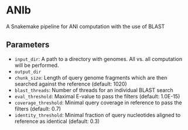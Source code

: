 # ANIb

A Snakemake pipeline for ANI computation with the use of BLAST

## Parameters
* `input_dir`: A path to a directory with genomes. All vs. all computation will be performed.
* `output_dir`
* `chunk_size`: Length of query genome fragments which are then searched against the reference (default: 1020)
* `blast_threads`: Number of threads for an individual BLAST search 
* `eval_threshold`: Maximal E-value to pass the filters (default: 1.0E-15)
* `coverage_threshold`: Minimal query coverage in reference to pass the filters (default: 0.7)
* `identity_threshold`: Minimal fraction of query nucleotides aligned to reference as identical (default: 0.3)
